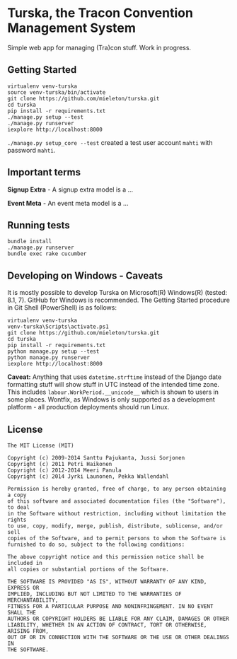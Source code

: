 # Turska, the Tracon Convention Management System

Simple web app for managing (Tra)con stuff. Work in progress.

## Getting Started

    virtualenv venv-turska
    source venv-turska/bin/activate
    git clone https://github.com/mieleton/turska.git
    cd turska
    pip install -r requirements.txt
    ./manage.py setup --test
    ./manage.py runserver
    iexplore http://localhost:8000

`./manage.py setup_core --test` created a test user account `mahti` with password `mahti`.

## Important terms

**Signup Extra** - A signup extra model is a ...

**Event Meta** - An event meta model is a ...

## Running tests

    bundle install
    ./manage.py runserver
    bundle exec rake cucumber

## Developing on Windows - Caveats

It is mostly possible to develop Turska on Microsoft(R) Windows(R) (tested: 8.1, 7). GitHub for Windows is recommended. The Getting Started procedure in Git Shell (PowerShell) is as follows:

    virtualenv venv-turska
    venv-turska\Scripts\activate.ps1
    git clone https://github.com/mieleton/turska.git
    cd turska
    pip install -r requirements.txt
    python manage.py setup --test
    python manage.py runserver
    iexplore http://localhost:8000

**Caveat:** Anything that uses `datetime.strftime` instead of the Django date formatting stuff will show stuff in UTC instead of the intended time zone. This includes `labour.WorkPeriod.__unicode__` which is shown to users in some places. Wontfix, as Windows is only supported as a development platform - all production deployments should run Linux.

## License

    The MIT License (MIT)

    Copyright (c) 2009-2014 Santtu Pajukanta, Jussi Sorjonen
    Copyright (c) 2011 Petri Haikonen
    Copyright (c) 2012-2014 Meeri Panula
    Copyright (c) 2014 Jyrki Launonen, Pekka Wallendahl

    Permission is hereby granted, free of charge, to any person obtaining a copy
    of this software and associated documentation files (the "Software"), to deal
    in the Software without restriction, including without limitation the rights
    to use, copy, modify, merge, publish, distribute, sublicense, and/or sell
    copies of the Software, and to permit persons to whom the Software is
    furnished to do so, subject to the following conditions:

    The above copyright notice and this permission notice shall be included in
    all copies or substantial portions of the Software.

    THE SOFTWARE IS PROVIDED "AS IS", WITHOUT WARRANTY OF ANY KIND, EXPRESS OR
    IMPLIED, INCLUDING BUT NOT LIMITED TO THE WARRANTIES OF MERCHANTABILITY,
    FITNESS FOR A PARTICULAR PURPOSE AND NONINFRINGEMENT. IN NO EVENT SHALL THE
    AUTHORS OR COPYRIGHT HOLDERS BE LIABLE FOR ANY CLAIM, DAMAGES OR OTHER
    LIABILITY, WHETHER IN AN ACTION OF CONTRACT, TORT OR OTHERWISE, ARISING FROM,
    OUT OF OR IN CONNECTION WITH THE SOFTWARE OR THE USE OR OTHER DEALINGS IN
    THE SOFTWARE.
